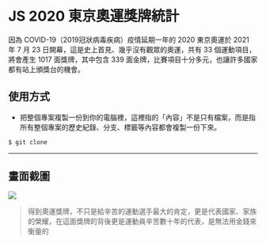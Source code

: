# JS 2020 東京奧運獎牌統計

因為 COVID-19（2019冠狀病毒疾病）疫情延期一年的 2020 東京奧運於 2021 年 7 月 23 日開幕，這是史上首見、幾乎沒有觀眾的奧運，共有 33 個運動項目，將會產生 1017 面獎牌，其中包含 339 面金牌，比賽項目十分多元，也讓許多國家都有站上頒獎台的機會。

## 使用方式
- 把整個專案複製一份到你的電腦裡，這裡指的「內容」不是只有檔案，而是指所有整個專案的歷史紀錄、分支、標籤等內容都會複製一份下來。
```sh
$ git clone
```

----

## 畫面截圖
![](https://i.imgur.com/eTd2tw7.gif)
> 得到奧運獎牌，不只是給辛苦的運動選手最大的肯定，更是代表國家、家族的榮耀，在這面獎牌的背後更是運動員辛苦數十年的代表，是無法用金錢來衡量的
